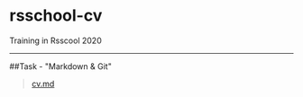 # rsschool-cv
Training in Rsscool 2020
***


##Task - "Markdown & Git"
>[cv.md](https://mihazzz123.github.io/rsschool-cv/cv.md)